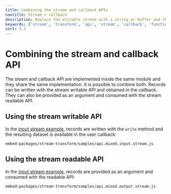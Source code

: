 ```yaml
---
title: Combining the stream and callback APIs
navtitle: Stream + callback
description: Replace the writable stream with a string or buffer and the readable stream with a callback function.
keywords: ['stream', 'transform', 'api', 'stream', 'callback', 'function', 'mixin']
sort: 3.3
---
```


# Combining the stream and callback API

The steam and callback API are implemented inside the same module and they share the same implementation. It is possible to combine both. Records can be written with the stream writable API and obtained in the callback. They can also be provided as an argument and consumed with the stream readable API.

## Using the stream writable API

In the [input stream example](https://github.com/adaltas/node-csv/blob/master/packages/stream-transform/samples/api.mixed.input.stream.js), records are written with the `write` method and the resulting dataset is available in the user callback:

`embed:packages/stream-transform/samples/api.mixed.input.stream.js`

## Using the stream readable API

In the [input stream example](https://github.com/adaltas/node-csv/blob/master/packages/stream-transform/samples/api.mixed.output.stream.js), records are provided as an argument and consumed with the readable API:

`embed:packages/stream-transform/samples/api.mixed.output.stream.js`
